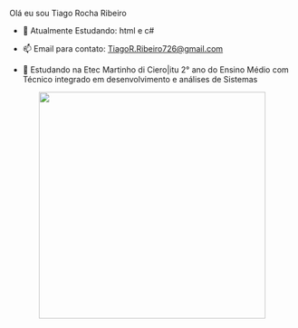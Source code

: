 Olá eu sou Tiago Rocha Ribeiro

- 🌱 Atualmente Estudando: html e c#

- 📫 Email para contato: TiagoR.Ribeiro726@gmail.com 

- 📒 Estudando na Etec Martinho di Ciero|itu 2° ano do Ensino Médio com Técnico integrado em desenvolvimento e análises de Sistemas

<div align="center">
<img src="https://agoraitu.files.wordpress.com/2018/11/1236826_611599748879629_1438630820_n.jpg?w=640" width="400px" />
</div>


